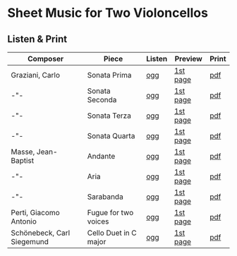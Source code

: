 # Sheet Music for Two Violoncellos

## Listen & Print

Composer | Piece | Listen | Preview | Print
-------- | ----- | ------ | ------- | -----
Graziani, Carlo | Sonata Prima | [ogg](http://cellist.bplaced.net/ogg/Graziani,%20Carlo/graziani_sonata_prima.ogg) | [1st page](https://raw.githubusercontent.com/cellist/Lilypond-Sheet-Music/master/Vlc%2C%20Vlc/Graziani%2C%20Carlo/Sonata%20Prima/preview.png) | [pdf](https://github.com/cellist/Lilypond-Sheet-Music/raw/master/Vlc%2C%20Vlc/Graziani%2C%20Carlo/Sonata%20Prima/graziani_sonata_prima.pdf)
-"- | Sonata Seconda | [ogg](http://cellist.bplaced.net/ogg/Graziani,%20Carlo/graziani_sonata_seconda.ogg) | [1st page](https://raw.githubusercontent.com/cellist/Lilypond-Sheet-Music/master/Vlc%2C%20Vlc/Graziani%2C%20Carlo/Sonata%20Seconda/preview.png) | [pdf](https://github.com/cellist/Lilypond-Sheet-Music/raw/master/Vlc%2C%20Vlc/Graziani%2C%20Carlo/Sonata%20Seconda/graziani_sonata_seconda.pdf)
-"- | Sonata Terza | [ogg](http://cellist.bplaced.net/ogg/Graziani,%20Carlo/graziani_sonata_terza.ogg) | [1st page](https://raw.githubusercontent.com/cellist/Lilypond-Sheet-Music/master/Vlc%2C%20Vlc/Graziani%2C%20Carlo/Sonata%20Terza/preview.png) | [pdf](https://github.com/cellist/Lilypond-Sheet-Music/raw/master/Vlc%2C%20Vlc/Graziani%2C%20Carlo/Sonata%20Terza/graziani_sonata_terza.pdf)
-"- | Sonata Quarta | [ogg](http://cellist.bplaced.net/ogg/Graziani,%20Carlo/graziani_sonata_quarta.ogg) | [1st page](https://raw.githubusercontent.com/cellist/Lilypond-Sheet-Music/master/Vlc%2C%20Vlc/Graziani%2C%20Carlo/Sonata%20Quarta/preview.png) | [pdf](https://github.com/cellist/Lilypond-Sheet-Music/raw/master/Vlc%2C%20Vlc/Graziani%2C%20Carlo/Sonata%20Quarta/graziani_sonata_quarta.pdf)
Masse, Jean-Baptist | Andante | [ogg](http://cellist.bplaced.net/ogg/Masse,%20Jean-Baptiste/masse_andante.ogg) | [1st page](https://raw.githubusercontent.com/cellist/Lilypond-Sheet-Music/master/Vlc%2C%20Vlc/Masse%2C%20Jean%20Baptiste/Andante/preview.png) | [pdf](https://github.com/cellist/Lilypond-Sheet-Music/raw/master/Vlc%2C%20Vlc/Masse%2C%20Jean%20Baptiste/Andante/masse_andante.pdf)
-"- | Aria | [ogg](http://cellist.bplaced.net/ogg/Masse,%20Jean-Baptiste/masse_aria.ogg) | [1st page](https://raw.githubusercontent.com/cellist/Lilypond-Sheet-Music/master/Vlc%2C%20Vlc/Masse%2C%20Jean%20Baptiste/Aria/preview.png) | [pdf](https://github.com/cellist/Lilypond-Sheet-Music/raw/master/Vlc%2C%20Vlc/Masse%2C%20Jean%20Baptiste/Aria/masse_aria.pdf)
-"- | Sarabanda | [ogg](http://cellist.bplaced.net/ogg/Masse,%20Jean-Baptiste/masse_sarabanda.ogg) | [1st page](https://raw.githubusercontent.com/cellist/Lilypond-Sheet-Music/master/Vlc%2C%20Vlc/Masse%2C%20Jean%20Baptiste/Sarabanda/preview.png) | [pdf](https://github.com/cellist/Lilypond-Sheet-Music/raw/master/Vlc%2C%20Vlc/Masse%2C%20Jean%20Baptiste/Sarabanda/masse_sarabanda.pdf)
Perti, Giacomo Antonio | Fugue for two voices | [ogg](http://cellist.bplaced.net/ogg/Perti,%20Giacomo%20Antonio/perti_zweistimmige_fuge.ogg) | [1st page](https://raw.githubusercontent.com/cellist/Lilypond-Sheet-Music/master/Vlc%2C%20Vlc/Perti%2C%20Giacomo%20Antonio/Zweistimmige%20Fuge/preview.png) | [pdf](https://github.com/cellist/Lilypond-Sheet-Music/raw/master/Vlc%2C%20Vlc/Perti%2C%20Giacomo%20Antonio/Zweistimmige%20Fuge/perti_zweistimmige_fuge.pdf)
Schönebeck, Carl Siegemund | Cello Duet in C major | [ogg](http://cellist.bplaced.net/ogg/Sch%c3%b6nebeck,%20Carl%20Siegemund/sch%c3%b6nebeck_cello_duett.ogg) | [1st page](https://raw.githubusercontent.com/cellist/Lilypond-Sheet-Music/master/Vlc%2C%20Vlc/Sch%C3%B6nebeck%2C%20Carl%20Siegemund/Cello%20Duett/preview.png) | [pdf](https://github.com/cellist/Lilypond-Sheet-Music/raw/master/Vlc%2C%20Vlc/Sch%C3%B6nebeck%2C%20Carl%20Siegemund/Cello%20Duett/sch%C3%B6nebeck_cello_duett.pdf)
